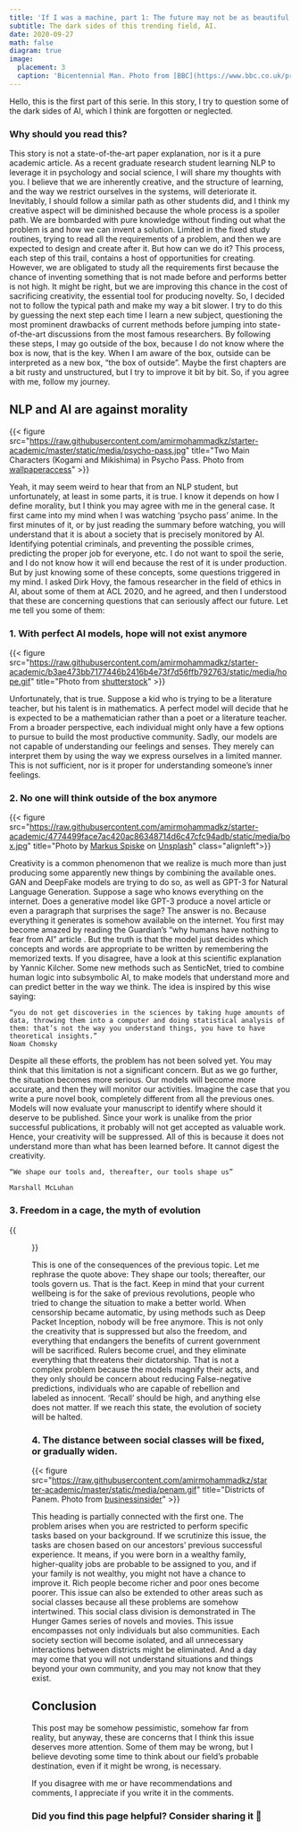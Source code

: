 ```yaml
---
title: 'If I was a machine, part 1: The future may not be as beautiful as we think.'
subtitle: The dark sides of this trending field, AI.
date: 2020-09-27
math: false
diagram: true
image:
  placement: 3
  caption: 'Bicentennial Man. Photo from [BBC](https://www.bbc.co.uk/programmes/b007c14w)'
---
```


Hello, this is the first part of this serie. In this story, I try to question some of the dark sides of AI, which I think are forgotten or neglected.

### Why should you read this?

This story is not a state-of-the-art paper explanation, nor is it a pure academic article. As a recent graduate research student learning NLP to leverage it in psychology and social science, I will share my thoughts with you. I believe that we are inherently creative, and the structure of learning, and the way we restrict ourselves in the systems, will deteriorate it. Inevitably, I should follow a similar path as other students did, and I think my creative aspect will be diminished because the whole process is a spoiler path. We are bombarded with pure knowledge without finding out what the problem is and how we can invent a solution. Limited in the fixed study routines, trying to read all the requirements of a problem, and then we are expected to design and create after it. But how can we do it? This process, each step of this trail, contains a host of opportunities for creating. However, we are obligated to study all the requirements first because the chance of inventing something that is not made before and performs better is not high. It might be right, but we are improving this chance in the cost of sacrificing creativity, the essential tool for producing novelty. So, I decided not to follow the typical path and make my way a bit slower. I try to do this by guessing the next step each time I learn a new subject, questioning the most prominent drawbacks of current methods before jumping into state-of-the-art discussions from the most famous researchers.
By following these steps, I may go outside of the box, because I do not know where the box is now, that is the key. When I am aware of the box, outside can be interpreted as a new box, “the box of outside”. Maybe the first chapters are a bit rusty and unstructured, but I try to improve it bit by bit. So, if you agree with me, follow my journey.

## NLP and AI are against morality

{{< figure src="https://raw.githubusercontent.com/amirmohammadkz/starter-academic/master/static/media/psycho-pass.jpg" title="Two Main Characters (Kogami and Mikishima) in Psycho Pass. Photo from [wallpaperaccess](https://wallpaperaccess.com/psycho-pass)" >}}


Yeah, it may seem weird to hear that from an NLP student, but unfortunately, at least in some parts, it is true. I know it depends on how I define morality, but I think you may agree with me in the general case. It first came into my mind when I was watching ‘psycho pass’ anime. In the first minutes of it, or by just reading the summary before watching, you will understand that it is about a society that is precisely monitored by AI. Identifying potential criminals, and preventing the possible crimes, predicting the proper job for everyone, etc. I do not want to spoil the serie, and I do not know how it will end because the rest of it is under production. But by just knowing some of these concepts, some questions triggered in my mind. I asked Dirk Hovy, the famous researcher in the field of ethics in AI, about some of them at ACL 2020, and he agreed, and then I understood that these are concerning questions that can seriously affect our future. Let me tell you some of them:

### 1. With perfect AI models, hope will not exist anymore

{{< figure src="https://raw.githubusercontent.com/amirmohammadkz/starter-academic/b3ae473bb7177446b2416b4e73f7d56ffb792763/static/media/hope.gif" title="Photo from [shutterstock](https://www.shutterstock.com/)" >}}

Unfortunately, that is true. Suppose a kid who is trying to be a literature teacher, but his talent is in mathematics. A perfect model will decide that he is expected to be a mathematician rather than a poet or a literature teacher. From a broader perspective, each individual might only have a few options to pursue to build the most productive community. Sadly, our models are not capable of understanding our feelings and senses. They merely can interpret them by using the way we express ourselves in a limited manner. This is not sufficient, nor is it proper for understanding someone’s inner feelings.

### 2. No one will think outside of the box anymore

{{< figure src="https://raw.githubusercontent.com/amirmohammadkz/starter-academic/4774499face7ac420ac86348714d6c47cfc94adb/static/media/box.jpg" title="Photo by [Markus Spiske](https://unsplash.com/@markusspiske?utm_source=medium&utm_medium=referral) on [Unsplash](https://unsplash.com/)" class="alignleft">}}

Creativity is a common phenomenon that we realize is much more than just producing some apparently new things by combining the available ones. GAN and DeepFake models are trying to do so, as well as GPT-3 for Natural Language Generation. Suppose a sage who knows everything on the internet. Does a generative model like GPT-3 produce a novel article or even a paragraph that surprises the sage? The answer is no. Because everything it generates is somehow available on the internet. You first may become amazed by reading the Guardian’s “why humans have nothing to fear from AI” article . But the truth is that the model just decides which concepts and words are appropriate to be written by remembering the memorized texts. If you disagree, have a look at this scientific explanation by Yannic Kilcher. Some new methods such as SenticNet, tried to combine human logic into subsymbolic AI, to make models that understand more and can predict better in the way we think. The idea is inspired by this wise saying:

    “you do not get discoveries in the sciences by taking huge amounts of data, throwing them into a computer and doing statistical analysis of them: that’s not the way you understand things, you have to have theoretical insights.”
    Noam Chomsky

Despite all these efforts, the problem has not been solved yet. You may think that this limitation is not a significant concern. But as we go further, the situation becomes more serious. Our models will become more accurate, and then they will monitor our activities. Imagine the case that you write a pure novel book, completely different from all the previous ones. Models will now evaluate your manuscript to identify where should it deserve to be published. Since your work is unalike from the prior successful publications, it probably will not get accepted as valuable work. Hence, your creativity will be suppressed. All of this is because it does not understand more than what has been learned before. It cannot digest the creativity.

    “We shape our tools and, thereafter, our tools shape us”

    Marshall McLuhan
    
### 3. Freedom in a cage, the myth of evolution

{{<figure src="https://raw.githubusercontent.com/amirmohammadkz/starter-academic/master/static/media/cage.png" title="Freedom Cage published November 27, 2012 by Sherif Arafa politicalcartoons.com" >}}


This is one of the consequences of the previous topic. Let me rephrase the quote above: They shape our tools; thereafter, our tools govern us. That is the fact. Keep in mind that your current wellbeing is for the sake of previous revolutions, people who tried to change the situation to make a better world. When censorship became automatic, by using methods such as Deep Packet Inception, nobody will be free anymore. This is not only the creativity that is suppressed but also the freedom, and everything that endangers the benefits of current government will be sacrificed. Rulers become cruel, and they eliminate everything that threatens their dictatorship. That is not a complex problem because the models magnify their acts, and they only should be concern about reducing False-negative predictions, individuals who are capable of rebellion and labeled as innocent. ‘Recall’ should be high, and anything else does not matter. If we reach this state, the evolution of society will be halted.

### 4. The distance between social classes will be fixed, or gradually widen.

{{< figure src="https://raw.githubusercontent.com/amirmohammadkz/starter-academic/master/static/media/penam.gif" title="Districts of Panem. Photo from [businessinsider](https://www.businessinsider.com/10-things-you-need-to-know-about-the-hunger-games-2012-3?international=true&r=US&IR=T#the-characters-live-in-districts-4)" >}}

This heading is partially connected with the first one. The problem arises when you are restricted to perform specific tasks based on your background. If we scrutinize this issue, the tasks are chosen based on our ancestors’ previous successful experience. It means, if you were born in a wealthy family, higher-quality jobs are probable to be assigned to you, and if your family is not wealthy, you might not have a chance to improve it. Rich people become richer and poor ones become poorer. This issue can also be extended to other areas such as social classes because all these problems are somehow intertwined. This social class division is demonstrated in The Hunger Games series of novels and movies. This issue encompasses not only individuals but also communities. Each society section will become isolated, and all unnecessary interactions between districts might be eliminated. And a day may come that you will not understand situations and things beyond your own community, and you may not know that they exist.

## Conclusion

This post may be somehow pessimistic, somehow far from reality, but anyway, these are concerns that I think this issue deserves more attention. Some of them may be wrong, but I believe devoting some time to think about our field’s probable destination, even if it might be wrong, is necessary.

If you disagree with me or have recommendations and comments, I appreciate if you write it in the comments.

### Did you find this page helpful? Consider sharing it 🙌
